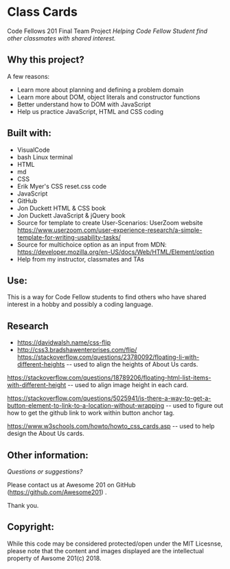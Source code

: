 # Class Cards
Code Fellows 201 Final Team Project
*Helping Code Fellow Student find other classmates with shared interest.*


## Why this project?

A few reasons:
* Learn more about planning and defining a problem domain
* Learn more about DOM, object literals and constructor functions
* Better understand how to DOM with JavaScript
* Help us practice JavaScript, HTML and CSS coding 

## Built with:
* VisualCode
* bash Linux terminal
* HTML
* md
* CSS  
* Erik Myer's CSS reset.css code
* JavaScript
* GitHub
* Jon Duckett HTML & CSS book
* Jon Duckett JavaScript & jQuery book
* Source for template to create User-Scenarios: UserZoom website
https://www.userzoom.com/user-experience-research/a-simple-template-for-writing-usability-tasks/
* Source for multichoice option as an input from MDN: https://developer.mozilla.org/en-US/docs/Web/HTML/Element/option
* Help from my instructor, classmates and TAs

## Use:

This is a way for Code Fellow students to find others who have shared interest in a hobby and possibly a coding language.

## Research

- https://davidwalsh.name/css-flip
- http://css3.bradshawenterprises.com/flip/
https://stackoverflow.com/questions/23780092/floating-li-with-different-heights  -- used to align the heights of About Us cards.

https://stackoverflow.com/questions/18789206/floating-html-list-items-with-different-height -- used to align image height in each card.

https://stackoverflow.com/questions/5025941/is-there-a-way-to-get-a-button-element-to-link-to-a-location-without-wrapping -- used to figure out how to get the github link to work within button anchor tag.

https://www.w3schools.com/howto/howto_css_cards.asp -- used to help design the About Us cards.


## Other information:


*Questions or suggestions?* 

Please contact us at Awesome 201 on GitHub
(https://github.com/Awesome201) .

 Thank you.

## Copyright:

 While this code may be considered protected/open under the MIT Licesnse, please note that the content and images displayed are the intellectual property of Awsome 201(c) 2018.
 